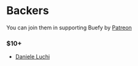 # Backers

You can join them in supporting Buefy by [Patreon](https://www.patreon.com/jtommy)

### $10+
- [Daniele Luchi](https://www.patreon.com/user/creators?u=17495343)
